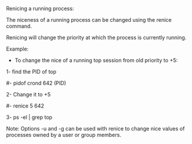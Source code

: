 Renicing a running process: 

The niceness of a running process can be changed using
the renice command. 

Renicing will change the priority at which the process
is currently running.


Example: 

- To change the nice of a running top session from 
old priority to +5: 

1- find the PID of top 

#- pidof crond
642 (PID)

2- Change it to +5

#- renice 5 642

3- ps -el | grep top

Note: Options -u and -g can be used with renice to 
change nice values of processes owned by a user or
group members.